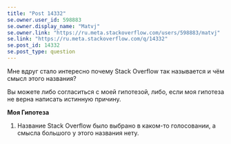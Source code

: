 ```yaml
---
title: "Post 14332"
se.owner.user_id: 598883
se.owner.display_name: "Matvj"
se.owner.link: "https://ru.meta.stackoverflow.com/users/598883/matvj"
se.link: "https://ru.meta.stackoverflow.com/q/14332"
se.post_id: 14332
se.post_type: question
---
```

<p>Мне вдруг стало интересно почему Stack Overflow так называется и чём смысл этого названия?</p>
<p>Вы можете либо согласиться с моей гипотезой, либо, если моя гипотеза не верна написать истинную причину.</p>
<p><strong>Моя Гипотеза</strong></p>
<ol>
<li>Название Stack Overflow было выбрано в каком-то голосовании, а смысла большого у этого названия нету.</li>
</ol>
